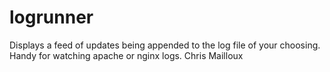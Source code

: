 # logrunner
Displays a feed of updates being appended to the log file of your choosing. Handy for watching apache or nginx logs.
Chris Mailloux
